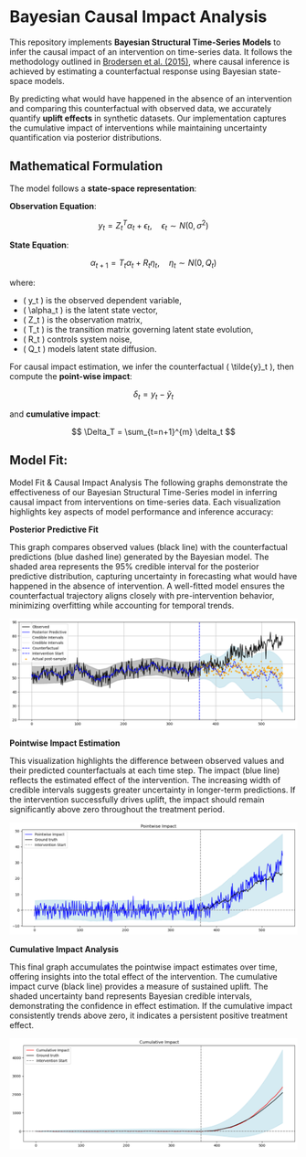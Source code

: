 # Bayesian Causal Impact Analysis

This repository implements **Bayesian Structural Time-Series Models** to infer the causal impact of an intervention on time-series data. It follows the methodology outlined in [Brodersen et al. (2015)](https://doi.org/10.1214/14-AOAS788), where causal inference is achieved by estimating a counterfactual response using Bayesian state-space models.

By predicting what would have happened in the absence of an intervention and comparing this counterfactual with observed data, we accurately quantify **uplift effects** in synthetic datasets. Our implementation captures the cumulative impact of interventions while maintaining uncertainty quantification via posterior distributions.

## Mathematical Formulation

The model follows a **state-space representation**:

**Observation Equation**:

$$ y_t = Z_t^T \alpha_t + \epsilon_t, \quad \epsilon_t \sim N(0, \sigma^2) $$

**State Equation**:

$$ \alpha_{t+1} = T_t \alpha_t + R_t \eta_t, \quad \eta_t \sim N(0, Q_t) $$

where:
- \( y_t \) is the observed dependent variable,
- \( \alpha_t \) is the latent state vector,
- \( Z_t \) is the observation matrix,
- \( T_t \) is the transition matrix governing latent state evolution,
- \( R_t \) controls system noise,
- \( Q_t \) models latent state diffusion.

For causal impact estimation, we infer the counterfactual \( \tilde{y}_t \), then compute the **point-wise impact**:

$$ \delta_t = y_t - \tilde{y}_t $$

and **cumulative impact**:

$$ \Delta_T = \sum_{t=n+1}^{m} \delta_t $$

## Model Fit:

Model Fit & Causal Impact Analysis
The following graphs demonstrate the effectiveness of our Bayesian Structural Time-Series model in inferring causal impact from interventions on time-series data. Each visualization highlights key aspects of model performance and inference accuracy:


**Posterior Predictive Fit**

This graph compares observed values (black line) with the counterfactual predictions (blue dashed line) generated by the Bayesian model. The shaded area represents the 95% credible interval for the posterior predictive distribution, capturing uncertainty in forecasting what would have happened in the absence of intervention. A well-fitted model ensures the counterfactual trajectory aligns closely with pre-intervention behavior, minimizing overfitting while accounting for temporal trends.

<p align="center">
    <img src="images/posterior-predictive.png" alt="Causal Impact Visualization" width="700">
</p>

**Pointwise Impact Estimation**

This visualization highlights the difference between observed values and their predicted counterfactuals at each time step. The impact (blue line) reflects the estimated effect of the intervention. The increasing width of credible intervals suggests greater uncertainty in longer-term predictions. If the intervention successfully drives uplift, the impact should remain significantly above zero throughout the treatment period.

<p align="center">
    <img src="images/pointwise-impact.png" alt="Pointwise Impact Estimation" width="700">
</p>

**Cumulative Impact Analysis**

This final graph accumulates the pointwise impact estimates over time, offering insights into the total effect of the intervention. The cumulative impact curve (black line) provides a measure of sustained uplift. The shaded uncertainty band represents Bayesian credible intervals, demonstrating the confidence in effect estimation. If the cumulative impact consistently trends above zero, it indicates a persistent positive treatment effect.

<p align="center">
    <img src="images/cumulative-impact.png" alt="Cumulative Impact" width="700">
</p>


